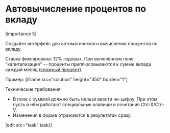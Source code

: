 # Автовычисление процентов по вкладу

[importance 5]

Создайте интерфейс для автоматического вычисления процентов по вкладу.

Ставка фиксирована: 12% годовых. При включённом поле "капитализация" -- проценты приплюсовываются к сумме вклада каждый месяц ([сложный процент](http://damoney.ru/finance/slozniy-procent.php)).

Пример:
[iframe src="solution" height="350" border="1"]

Технические требования:
<ul>
<li>В поле с суммой должно быть нельзя ввести не-цифру. При этом пусть в нём работают специальные клавиши и сочетания Ctrl-X/Ctrl-V.</li>
<li>Изменения в форме отражаются в результатах сразу.</li>
</ul>

[edit src="task" task/]


